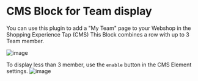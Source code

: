 # CMS Block for Team display

You can use this plugin to add a "My Team" page to your Webshop in the Shopping Experience Tap (CMS)
This Block combines a row with up to 3 Team member. 

![image](https://user-images.githubusercontent.com/10371993/196776808-f079b5f3-8c93-4e62-b7c1-c8f83109f3fd.png)

To display less than 3 member, use the `enable` button in the CMS Element settings.
![image](https://user-images.githubusercontent.com/10371993/196777013-c8712201-6f70-4811-8e57-7082b8a9c753.png)

